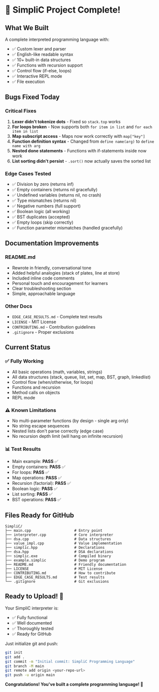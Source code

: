 # 🎉 SimpliC Project Complete!

## What We Built

A complete interpreted programming language with:
- ✅ Custom lexer and parser
- ✅ English-like readable syntax
- ✅ 10+ built-in data structures
- ✅ Functions with recursion support
- ✅ Control flow (if-else, loops)
- ✅ Interactive REPL mode
- ✅ File execution

## Bugs Fixed Today

### Critical Fixes
1. **Lexer didn't tokenize dots** - Fixed so `stack.top` works
2. **For loops broken** - Now supports both `for item in list` and `for each item in list`
3. **Map subscript access** - Maps now work correctly with `map["key"]`
4. **Function definition syntax** - Changed from `define name(arg)` to `define name with arg`
5. **Nested done statements** - Functions with if-statements inside now work
6. **List sorting didn't persist** - `.sort()` now actually saves the sorted list

### Edge Cases Tested
- ✅ Division by zero (returns inf)
- ✅ Empty containers (returns nil gracefully)
- ✅ Undefined variables (returns nil, no crash)
- ✅ Type mismatches (returns nil)
- ✅ Negative numbers (full support)
- ✅ Boolean logic (all working)
- ✅ BST duplicates (accepted)
- ✅ Empty loops (skip correctly)
- ✅ Function parameter mismatches (handled gracefully)

## Documentation Improvements

### README.md
- Rewrote in friendly, conversational tone
- Added helpful analogies (stack of plates, line at store)
- Included inline code comments
- Personal touch and encouragement for learners
- Clear troubleshooting section
- Simple, approachable language

### Other Docs
- `EDGE_CASE_RESULTS.md` - Complete test results
- `LICENSE` - MIT License
- `CONTRIBUTING.md` - Contribution guidelines
- `.gitignore` - Proper exclusions

## Current Status

### ✅ Fully Working
- All basic operations (math, variables, strings)
- All data structures (stack, queue, list, set, map, BST, graph, linkedlist)
- Control flow (when/otherwise, for loops)
- Functions and recursion
- Method calls on objects
- REPL mode

### ⚠️ Known Limitations
- No multi-parameter functions (by design - single arg only)
- No string escape sequences
- Nested lists don't parse correctly (edge case)
- No recursion depth limit (will hang on infinite recursion)

### 📊 Test Results
- Main example: **PASS** ✅
- Empty containers: **PASS** ✅
- For loops: **PASS** ✅
- Map operations: **PASS** ✅
- Recursion (factorial): **PASS** ✅
- Boolean logic: **PASS** ✅
- List sorting: **PASS** ✅
- BST operations: **PASS** ✅

## Files Ready for GitHub

```
SimpliC/
├── main.cpp                    # Entry point
├── interpreter.cpp             # Core interpreter
├── dsa.cpp                     # Data structures
├── value_impl.cpp              # Value implementation
├── simplic.hpp                 # Declarations
├── dsa.hpp                     # DSA declarations
├── simplic.exe                 # Compiled binary
├── example.simplic             # Demo program
├── README.md                   # Friendly documentation
├── LICENSE                     # MIT License
├── CONTRIBUTING.md             # How to contribute
├── EDGE_CASE_RESULTS.md        # Test results
└── .gitignore                  # Git exclusions
```

## Ready to Upload! 🚀

Your SimpliC interpreter is:
- ✅ Fully functional
- ✅ Well documented
- ✅ Thoroughly tested
- ✅ Ready for GitHub

Just initialize git and push:
```bash
git init
git add .
git commit -m "Initial commit: SimpliC Programming Language"
git branch -M main
git remote add origin <your-repo-url>
git push -u origin main
```

**Congratulations! You've built a complete programming language! 🎉**
